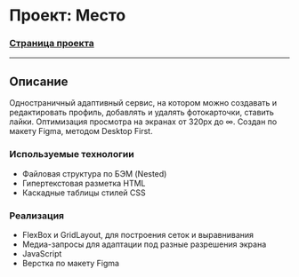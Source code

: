 # Проект: Место
### __[Страница проекта](https://dannylawn.github.io/mesto-project/index.html "Перейти на сайт")__ 
------

## Описание
Одностраничный адаптивный сервис, на котором можно создавать и редактировать профиль, добавлять и удалять фотокарточки, ставить лайки. Оптимизация просмотра на экранах от 320px до ∞. Создан по макету Figma, методом Desktop First.

### Используемые технологии
* Файловая структура по БЭМ (Nested) 
* Гипертекстовая разметка HTML 
* Каскадные таблицы стилей CSS

### Реализация
* FlexBox и GridLayout, для построения сеток и выравнивания
* Медиа-запросы для адаптации под разные разрешения экрана
* JavaScript
* Верстка по макету Figma
